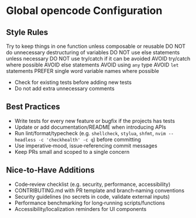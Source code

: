 # Global opencode Configuration
## Style Rules
Try to keep things in one function unless composable or reusable
DO NOT do unnecessary destructuring of variables
DO NOT use else statements unless necessary
DO NOT use try/catch if it can be avoided
AVOID try/catch where possible
AVOID else statements
AVOID using `any` type
AVOID `let` statements
PREFER single word variable names where possible
- Check for existing tests before adding new tests
- Do not add extra unnecessary comments

## Best Practices
- Write tests for every new feature or bugfix if the projects has tests
- Update or add documentation/README when introducing APIs
- Run lint/format/typecheck (e.g. `shellcheck`, `stylua`, `shfmt`, `nvim --headless -c 'checkhealth' -c q`) before committing
- Use imperative‑mood, issue‑referencing commit messages
- Keep PRs small and scoped to a single concern

## Nice‑to‑Have Additions
- Code‑review checklist (e.g. security, performance, accessibility)
- CONTRIBUTING.md with PR template and branch‑naming conventions
- Security guidelines (no secrets in code, validate external inputs)
- Performance benchmarking for long‑running scripts/functions
- Accessibility/localization reminders for UI components
